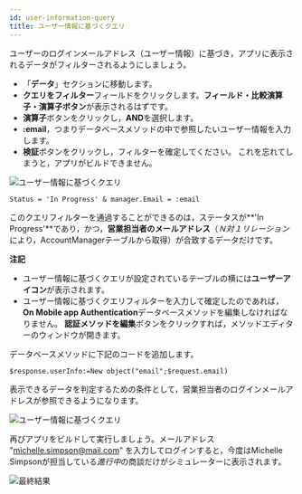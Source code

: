 ```yaml
---
id: user-information-query
title: ユーザー情報に基づくクエリ
---
```


ユーザーのログインメールアドレス（ユーザー情報）に基づき，アプリに表示されるデータがフィルターされるようにしましょう。

* 「**データ**」セクションに移動します。 
* **クエリをフィルター**フィールドをクリックします。**フィールド・比較演算子・演算子ボタン**が表示されるはずです。
* **演算子**ボタンをクリックし，**AND**を選択します。
* **:email**，つまりデータベースメソッドの中で参照したいユーザー情報を入力します。
* **検証**ボタンをクリックし，フィルターを確定してください。 これを忘れてしまうと，アプリがビルドできません。

![ユーザー情報に基づくクエリ](assets/en/restricted-queries/user-information-query.png)

```4d
Status = 'In Progress' & manager.Email = :email 
```

このクエリフィルターを通過することができるのは，ステータスが**&apos;In Progress&apos;**であり，かつ，**営業担当者のメールアドレス**（*Ｎ対１リレーション*により，AccountManagerテーブルから取得）が合致するデータだけです。<div class = "tips"> 

**注記**

* ユーザー情報に基づくクエリが設定されているテーブルの横には**ユーザーアイコン**が表示されます。
* ユーザー情報に基づくクエリフィルターを入力して確定したのであれば，**On Mobile app Authentication**データベースメソッドを編集しなければなりません。 **認証メソッドを編集**ボタンをクリックすれば，メソッドエディターのウィンドウが開きます。</div> 

データベースメソッドに下記のコードを追加します。

```4d
$response.userInfo:=New object("email";$request.email)
```

表示できるデータを判定するための条件として，営業担当者のログインメールアドレスが参照できるようになります。

![ユーザー情報に基づくクエリ](assets/en/restricted-queries/database-method-user-information-query.png)

再びアプリをビルドして実行しましょう。メールアドレス "michelle.simpson@mail.com" を入力してログインすると，今度はMichelle Simpsonが担当している*進行中*の商談だけがシミュレーターに表示されます。

![最終結果](assets/en/restricted-queries/restricted-queries-final-result.png)